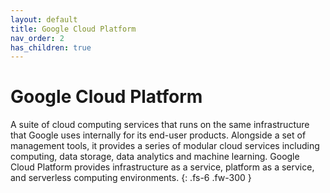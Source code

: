 ```yaml
---
layout: default
title: Google Cloud Platform
nav_order: 2
has_children: true
---
```


# Google Cloud Platform

A suite of cloud computing services that runs on the same infrastructure that Google uses internally for its end-user products.
Alongside a set of management tools, it provides a series of modular cloud services including computing, data storage, data analytics and machine learning.
Google Cloud Platform provides infrastructure as a service, platform as a service, and serverless computing environments.
{: .fs-6 .fw-300 }
